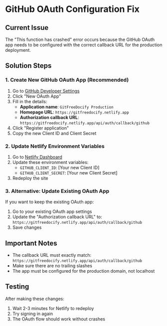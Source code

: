 # GitHub OAuth Configuration Fix

## Current Issue
The "This function has crashed" error occurs because the GitHub OAuth app needs to be configured with the correct callback URL for the production deployment.

## Solution Steps

### 1. Create New GitHub OAuth App (Recommended)
1. Go to [GitHub Developer Settings](https://github.com/settings/developers)
2. Click "New OAuth App"
3. Fill in the details:
   - **Application name**: `GitFreeDocify Production`
   - **Homepage URL**: `https://gitfreedocify.netlify.app`
   - **Authorization callback URL**: `https://gitfreedocify.netlify.app/api/auth/callback/github`
4. Click "Register application"
5. Copy the new Client ID and Client Secret

### 2. Update Netlify Environment Variables
1. Go to [Netlify Dashboard](https://app.netlify.com/sites/gitfreedocify/settings/env-vars)
2. Update these environment variables:
   - `GITHUB_CLIENT_ID`: [Your new Client ID]
   - `GITHUB_CLIENT_SECRET`: [Your new Client Secret]
3. Redeploy the site

### 3. Alternative: Update Existing OAuth App
If you want to keep the existing OAuth app:
1. Go to your existing OAuth app settings
2. Update the "Authorization callback URL" to: `https://gitfreedocify.netlify.app/api/auth/callback/github`
3. Save changes

## Important Notes
- The callback URL must exactly match: `https://gitfreedocify.netlify.app/api/auth/callback/github`
- Make sure there are no trailing slashes
- The app must be configured for the production domain, not localhost

## Testing
After making these changes:
1. Wait 2-3 minutes for Netlify to redeploy
2. Try signing in again
3. The OAuth flow should work without crashes
